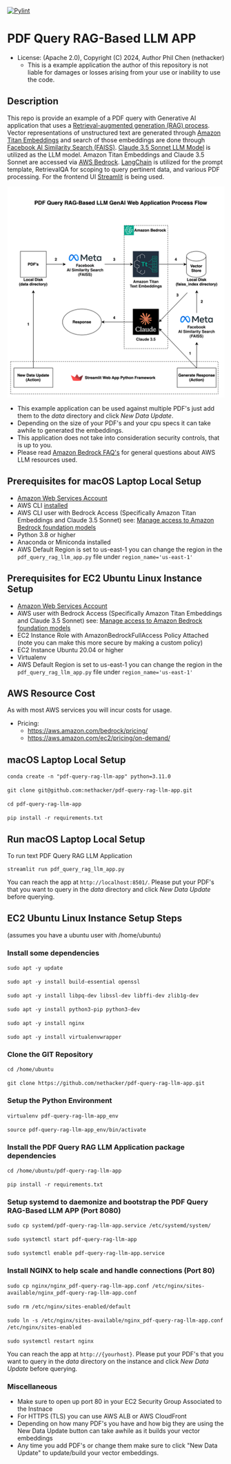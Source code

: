 [![Pylint](https://github.com/nethacker/pdf-query-rag-llm-app/actions/workflows/pylint.yml/badge.svg)](https://github.com/nethacker/pdf-query-rag-llm-app/actions/workflows/pylint.yml)
# PDF Query RAG-Based LLM APP
* License: (Apache 2.0), Copyright (C) 2024, Author Phil Chen (nethacker)
  * This is a example application the author of this repository is not liable for damages or losses arising from your use or inability to use the code.

## Description

This repo is provide an example of a PDF query with Generative AI application that uses a <a href="https://en.wikipedia.org/wiki/Retrieval-augmented_generation" target="_blank">Retrieval-augmented generation (RAG) process</a>. Vector representations of unstructured text are generated through <a href="https://docs.aws.amazon.com/bedrock/latest/userguide/titan-embedding-models.html" target="_blank">Amazon Titan Embeddings</a> and search of those embeddings are done through <a href="https://ai.meta.com/tools/faiss/" target="_blank">Facebook AI Similarity Search (FAISS)</a>. <a href="https://docs.anthropic.com/en/docs/about-claude/models" target="_blank">Claude 3.5 Sonnet LLM Model</a> is utilized as the LLM model. Amazon Titan Embeddings and Claude 3.5 Sonnet are accessed via <a href="https://aws.amazon.com/bedrock/" target="_blank">AWS Bedrock</a>. <a href="https://langchain.com" target="_blank">LangChain</a> is utilized for the prompt template, RetrievalQA for scoping to query pertinent data, and various PDF processing. For the frontend UI <a href="https://streamlit.io/" target="_blank">Streamlit</a> is being used.

<p align="center">
<img src="flow-diagram.svg" alt="PDF Query RAG-Based LLM GenAI Web Application Process Flow" />
</p>

* This example application can be used against multiple PDF's just add them to the *data* directory and click *New Data Update*.
* Depending on the size of your PDF's and your cpu specs it can take awhile to generated the embeddings.
* This application does not take into consideration security controls, that is up to you.
* Please read <a href="https://aws.amazon.com/bedrock/faqs/" target="_blank">Amazon Bedrock FAQ's</a> for general questions about AWS LLM resources used.

## Prerequisites for macOS Laptop Local Setup

* <a href="https://aws.amazon.com" target="_blank"> Amazon Web Services Account</a>
* AWS CLI <a href="https://docs.aws.amazon.com/cli/latest/userguide/getting-started-quickstart.html" target="_blank">installed</a>
* AWS CLI user with Bedrock Access (Specifically Amazon Titan Embeddings and Claude 3.5 Sonnet) see: <a href="https://docs.aws.amazon.com/bedrock/latest/userguide/model-access.html" target="_blank">Manage access to Amazon Bedrock foundation models</a>
* Python 3.8 or higher
* Anaconda or Miniconda installed 
* AWS Default Region is set to us-east-1 you can change the region in the `pdf_query_rag_llm_app.py` file under `region_name='us-east-1'`

## Prerequisites for EC2 Ubuntu Linux Instance Setup
* <a href="https://aws.amazon.com" target="_blank"> Amazon Web Services Account</a>
* AWS user with Bedrock Access (Specifically Amazon Titan Embeddings and Claude 3.5 Sonnet) see: <a href="https://docs.aws.amazon.com/bedrock/latest/userguide/model-access.html" target="_blank">Manage access to  Amazon Bedrock foundation models</a>
* EC2 Instance Role with AmazonBedrockFullAccess Policy Attached (note you can make this more secure by making a custom policy)
* EC2 Instance Ubuntu 20.04 or higher
* Virtualenv
* AWS Default Region is set to us-east-1 you can change the region in the `pdf_query_rag_llm_app.py` file under `region_name='us-east-1'`

## AWS Resource Cost

As with most AWS services you will incur costs for usage. 

* Pricing:
  * https://aws.amazon.com/bedrock/pricing/
  * https://aws.amazon.com/ec2/pricing/on-demand/

## macOS Laptop Local Setup

```
conda create -n "pdf-query-rag-llm-app" python=3.11.0

git clone git@github.com:nethacker/pdf-query-rag-llm-app.git

cd pdf-query-rag-llm-app

pip install -r requirements.txt
```

## Run macOS Laptop Local Setup

To run text PDF Query RAG LLM Application

```
streamlit run pdf_query_rag_llm_app.py
```

You can reach the app at `http://localhost:8501/`. Please put your PDF's that you want to query in the *data* directory and click *New Data Update* before querying.

## EC2 Ubuntu Linux Instance Setup Steps
(assumes you have a ubuntu user with /home/ubuntu)

### Install some dependencies
```
sudo apt -y update

sudo apt -y install build-essential openssl

sudo apt -y install libpq-dev libssl-dev libffi-dev zlib1g-dev

sudo apt -y install python3-pip python3-dev

sudo apt -y install nginx

sudo apt -y install virtualenvwrapper
```

### Clone the GIT Repository
```
cd /home/ubuntu

git clone https://github.com/nethacker/pdf-query-rag-llm-app.git
```

### Setup the Python Environment
```
virtualenv pdf-query-rag-llm-app_env

source pdf-query-rag-llm-app_env/bin/activate
```

### Install the PDF Query RAG LLM Application package dependencies
```
cd /home/ubuntu/pdf-query-rag-llm-app

pip install -r requirements.txt
```

### Setup systemd to daemonize and bootstrap the PDF Query RAG-Based LLM APP (Port 8080)
```
sudo cp systemd/pdf-query-rag-llm-app.service /etc/systemd/system/

sudo systemctl start pdf-query-rag-llm-app

sudo systemctl enable pdf-query-rag-llm-app.service
```

### Install NGINX to help scale and handle connections (Port 80)
```
sudo cp nginx/nginx_pdf-query-rag-llm-app.conf /etc/nginx/sites-available/nginx_pdf-query-rag-llm-app.conf

sudo rm /etc/nginx/sites-enabled/default

sudo ln -s /etc/nginx/sites-available/nginx_pdf-query-rag-llm-app.conf /etc/nginx/sites-enabled

sudo systemctl restart nginx
```

You can reach the app at `http://{yourhost}`. Please put your PDF's that you want to query in the *data* directory on the instance and click *New Data Update* before querying.

### Miscellaneous

* Make sure to open up port 80 in your EC2 Security Group Associated to the Instnace
* For HTTPS (TLS) you can use AWS ALB or AWS CloudFront
* Depending on how many PDF's you have and how big they are using the New Data Update button can take awhile as it builds your vector embeddings
* Any time you add PDF's or change them make sure to click "New Data Update" to update/build your vector embeddings.
